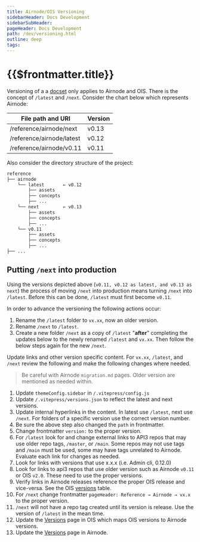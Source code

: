 ```yaml
---
title: Airnode/OIS Versioning
sidebarHeader: Docs Development
sidebarSubHeader:
pageHeader: Docs Development
path: /dev/versioning.html
outline: deep
tags:
---
```


<PageHeader/>

# {{$frontmatter.title}}

Versioning of a a [docset](/dev/docsets.md) only applies to Airnode and OIS.
There is the concept of `/latest` and `/next`. Consider the chart below which
represents Airnode:

| File path and URI         | Version |
| ------------------------- | ------- |
| /reference/airnode/next   | v0.13   |
| /reference/airnode/latest | v0.12   |
| /reference/airnode/v0.11  | v0.11   |

Also consider the directory structure of the project:

```sh
reference
├── airnode
    └── latest       ← v0.12
        ├── assets
        ├── concepts
        ├── ...
    └── next         ← v0.13
        ├── assets
        ├── concepts
        ├── ...
    └── v0.11
        ├── assets
        ├── concepts
        ├── ...
├── ...
```

## Putting `/next` into production

Using the versions depicted above (`v0.11, v0.12 as latest, and v0.13 as next`)
the process of moving `/next` into production means turning `/next` into
`/latest`. Before this can be done, `/latest` must first become `v0.11`.

In order to advance the versioning the following actions occur:

1. Rename the `/latest` folder to `vx.xx`, now an older version.
1. Rename `/next` to `/latest`.
1. Create a new folder `/next` as a copy of `/latest` "**after**" completing the
   updates below to the newly renamed `/latest` and `vx.xx`. Then follow the
   below steps again for the new `/next`.

Update links and other version specific content. For `vx.xx`, `/latest`, and
`/next` review the following and make the following changes where needed.

> Be careful with Airnode `migration.md` pages. Older version are mentioned as
> needed within.

1. Update `themeConfig.sidebar` in `/.vitepress/config.js`
1. Update `/.vitepress/versions.json` to reflect the latest and next versions.
1. Update internal hyperlinks in the content. In latest use `/latest`, next use
   `/next`. For folders of a specific version use the correct version number.
1. Be sure the above step also changed the `path` in frontmatter.
1. Change frontmatter `version:` to the proper version.
1. For `/latest` look for and change external links to API3 repos that may use
   older repo tags, `/master`, or `/main`. Some repos may not use tags and
   `/main` must be used, some may have tags unrelated to Airnode. Evaluate each
   link for changes as needed.
1. Look for links with versions that use x.x.x (i.e. Admin cli, 0.12.0)
1. Look for links to api3 repos that use older version such as Airnode `v0.11`
   or OIS `v2.0`. These need to use the proper versions.
1. Verify links in Airnode releases reference the proper OIS release and
   vice-versa. See the OIS [versions](/reference/ois/latest/versions.md) table.
1. For `/next` change frontmatter `pageHeader: Reference → Airnode → vx.x` to
   the proper version.
1. `/next` will not have a repo tag created until its version is release. Use
   the version of `/latest` in the mean time.
1. Update the [Versions](/reference/ois/latest/versions.md) page in OIS which
   maps OIS versions to Airnode versions.
1. Update the [Versions](/reference/airnode/latest/versions.md) page in Airnode.

